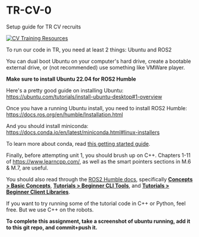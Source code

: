 # TR-CV-0
Setup guide for TR CV recruits

[![CV Training Resources](https://img.shields.io/badge/CV-%20Training%20Resources-eac817?labelColor=2a77a2&style=for-the-badge)](https://github.com/Triton-Robotics-Training/TR-CV-0/blob/main/resources.md)

To run our code in TR, you need at least 2 things: Ubuntu and ROS2

You can dual boot Ubuntu on your computer's hard drive, create a bootable external drive, or (not recommended) use something like VMWare player.

**Make sure to install Ubuntu 22.04 for ROS2 Humble**

Here's a pretty good guide on installing Ubuntu: https://ubuntu.com/tutorials/install-ubuntu-desktop#1-overview

Once you have a running Ubuntu install, you need to install ROS2 Humble: https://docs.ros.org/en/humble/Installation.html

And you should install miniconda: https://docs.conda.io/en/latest/miniconda.html#linux-installers

To learn more about conda, read [this getting started guide](https://conda.io/projects/conda/en/latest/user-guide/getting-started.html).

Finally, before attempting unit 1, you should brush up on C++. Chapters 1-11 of https://www.learncpp.com/, as well as the smart pointers sections in M.6 & M.7, are useful.

You should also read through the [ROS2 Humble docs](https://docs.ros.org/en/humble), specifically [**Concepts > Basic Concepts**](https://docs.ros.org/en/humble/Concepts/Basic.html), [**Tutorials > Beginner CLI Tools**](https://docs.ros.org/en/humble/Tutorials/Beginner-CLI-Tools.html), and [**Tutorials > Beginner Client Libraries**](https://docs.ros.org/en/humble/Tutorials/Beginner-Client-Libraries.html).

If you want to try running some of the tutorial code in C++ or Python, feel free. But we use C++ on the robots.

**To complete this assignment, take a screenshot of ubuntu running, add it to this git repo, and commit+push it.**
